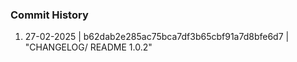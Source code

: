 ### Commit History

[//]: # (DD-MM-YYYY | [commitID] | [commitMsg])

1. 27-02-2025 | b62dab2e285ac75bca7df3b65cbf91a7d8bfe6d7 | "CHANGELOG/ README 1.0.2"